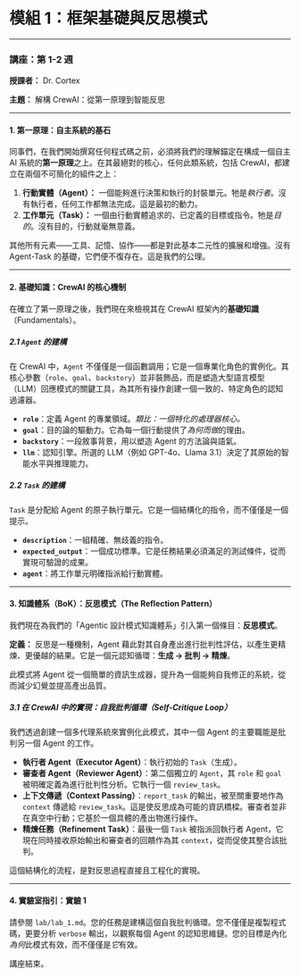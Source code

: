 # 模組 1：框架基礎與反思模式

***

### **講座：第 1-2 週**

**授課者：** Dr. Cortex

**主題：** 解構 CrewAI：從第一原理到智能反思

***

#### **1. 第一原理：自主系統的基石**

同事們，在我們開始撰寫任何程式碼之前，必須將我們的理解錨定在構成一個自主 AI 系統的**第一原理**之上。在其最絕對的核心，任何此類系統，包括 CrewAI，都建立在兩個不可簡化的組件之上：

1.  **行動實體（Agent）：** 一個能夠進行決策和執行的封裝單元。牠是*執行者*。沒有執行者，任何工作都無法完成。這是最初的動力。
2.  **工作單元（Task）：** 一個由行動實體追求的、已定義的目標或指令。牠是*目的*。沒有目的，行動就毫無意義。

其他所有元素——工具、記憶、協作——都是對此基本二元性的擴展和增強。沒有 Agent-Task 的基礎，它們便不復存在。這是我們的公理。

---

#### **2. 基礎知識：CrewAI 的核心機制**

在確立了第一原理之後，我們現在來檢視其在 CrewAI 框架內的**基礎知識**（Fundamentals）。

##### **2.1 `Agent` 的建構**

在 CrewAI 中，`Agent` 不僅僅是一個函數調用；它是一個專業化角色的實例化。其核心參數（`role`、`goal`、`backstory`）並非裝飾品，而是塑造大型語言模型（LLM）回應模式的關鍵工具，為其所有操作創建一個一致的、特定角色的認知過濾器。

-   **`role`**：定義 Agent 的專業領域。*類比：一個特化的處理器核心。*
-   **`goal`**：目的論的驅動力。它為每一個行動提供了*為何而做*的理由。
-   **`backstory`**：一段敘事背景，用以塑造 Agent 的方法論與語氣。
-   **`llm`**：認知引擎。所選的 LLM（例如 GPT-4o、Llama 3.1）決定了其原始的智能水平與推理能力。

##### **2.2 `Task` 的建構**

`Task` 是分配給 Agent 的原子執行單元。它是一個結構化的指令，而不僅僅是一個提示。

-   **`description`**：一組精確、無歧義的指令。
-   **`expected_output`**：一個成功標準。它是任務結果必須滿足的測試條件，從而實現可驗證的成果。
-   **`agent`**：將工作單元明確指派給行動實體。

---

#### **3. 知識體系（BoK）：反思模式（The Reflection Pattern）**

我們現在為我們的「Agentic 設計模式知識體系」引入第一個條目：**反思模式**。

**定義：** 反思是一種機制，Agent 藉此對其自身產出進行批判性評估，以產生更精煉、更優越的結果。它是一個元認知循環：**生成 → 批判 → 精煉**。

此模式將 Agent 從一個簡單的資訊生成器，提升為一個能夠自我修正的系統，從而減少幻覺並提高產出品質。

##### **3.1 在 CrewAI 中的實現：自我批判循環（Self-Critique Loop）**

我們透過創建一個多代理系統來實例化此模式，其中一個 Agent 的主要職能是批判另一個 Agent 的工作。

-   **執行者 Agent（Executor Agent）**：執行初始的 `Task`（生成）。
-   **審查者 Agent（Reviewer Agent）**：第二個獨立的 `Agent`，其 `role` 和 `goal` 被明確定義為進行批判性分析。它執行一個 `review_task`。
-   **上下文傳遞（Context Passing）**：`report_task` 的輸出，被至關重要地作為 `context` 傳遞給 `review_task`。這是使反思成為可能的資訊橋樑。審查者並非在真空中行動；它基於一個具體的產出物進行操作。
-   **精煉任務（Refinement Task）**：最後一個 `Task` 被指派回執行者 Agent，它現在同時接收原始輸出和審查者的回饋作為其 `context`，從而促使其整合該批判。

這個結構化的流程，是對反思過程直接且工程化的實現。

---

#### **4. 實驗室指引：實驗 1**

請參閱 `lab/lab_1.md`。您的任務是建構這個自我批判循環。您不僅僅是複製程式碼，更要分析 `verbose` 輸出，以觀察每個 Agent 的認知思維鏈。您的目標是內化*為何*此模式有效，而不僅僅是*它*有效。

講座結束。
